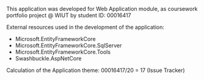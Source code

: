 This application was developed for Web Application module, as coursework portfolio project @ WIUT by student ID: 00016417

External resources used in the development of the application:
- Microsoft.EntityFrameworkCore
- Microsoft.EntityFrameworkCore.SqlServer
- Microsoft.EntityFrameworkCore.Tools
- Swashbuckle.AspNetCore

Calculation of the Application theme:
00016417/20 = 17 (Issue Tracker)
